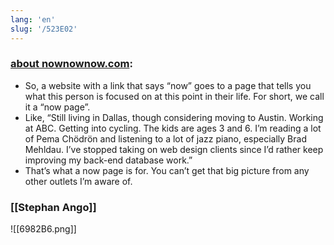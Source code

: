 ```yaml
---
lang: 'en'
slug: '/523E02'
---
```


### [about nownownow.com](https://nownownow.com/about):

- So, a website with a link that says “now” goes to a page that tells you what this person is focused on at this point in their life. For short, we call it a “now page”.
- Like, “Still living in Dallas, though considering moving to Austin. Working at ABC. Getting into cycling. The kids are ages 3 and 6. I’m reading a lot of Pema Chödrön and listening to a lot of jazz piano, especially Brad Mehldau. I’ve stopped taking on web design clients since I’d rather keep improving my back-end database work.”
- That’s what a now page is for. You can’t get that big picture from any other outlets I’m aware of.

### [[Stephan Ango]]

![[6982B6.png]]
